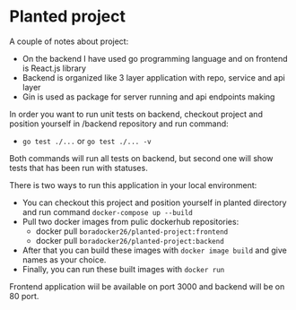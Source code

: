 # Planted project

A couple of notes about project:
  - On the backend I have used go programming language and on frontend is React.js library
  - Backend is organized like 3 layer application with repo, service and api layer
  - Gin is used as package for server running and api endpoints making
  
In order you want to run unit tests on backend, checkout project and position yourself in /backend repository and run command:
  - `go test ./...` or `go test ./... -v`
  
Both commands will run all tests on backend, but second one will show tests that has been run with statuses.

There is two ways to run this application in your local environment:
  - You can checkout this project and position yourself in planted directory and run command `docker-compose up --build`
  - Pull two docker images from pulic dockerhub repositories:
    - docker pull `boradocker26/planted-project:frontend`
    - docker pull `boradocker26/planted-project:backend`
  - After that you can build these images with `docker image build` and give names as your choice.
  - Finally, you can run these built images with `docker run`
  
  
Frontend application wiil be available on port 3000 and backend will be on 80 port.
